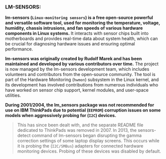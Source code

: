 ### LM-SENSORS:

**lm-sensors (`Linux-monitoring sensors`) is a free open-source powerful and versatile software tool, used for monitoring the temperature, voltage, humidity, chassis intrusions, and fan speeds of various hardware components in Linux systems.** It interacts with sensor chips built into motherboards and provides real-time data about system health, which can be crucial for diagnosing hardware issues and ensuring optimal performance.

**lm-sensors was originally created by Rudolf Marek and has been maintained and developed by various contributors over time.** The project is now managed by the lm-sensors development team, which includes volunteers and contributors from the open-source community. The tool is part of the Hardware Monitoring (`hwmon`) subsystem in the Linux kernel, and its development has involved contributions from numerous individuals who have worked on sensor chip support, kernel modules, and user-space utilities.

**During 2001/2004, the lm_sensors package was not recommended for use on IBM ThinkPads due to potential (`EEPROM`) corruption issues on some models when aggressively probing for (`I2C`) devices.** 

> This has since been dealt with, and the separate README file dedicated to ThinkPads was removed in 2007. In 2013, the sensors-detect command of lm-sensors began disrupting the gamma correction settings of some laptop display screens. This occurs while it is probing the (`I2C/SMBus`) adapters for connected hardware monitoring devices. Probing of these devices was disabled by default.
